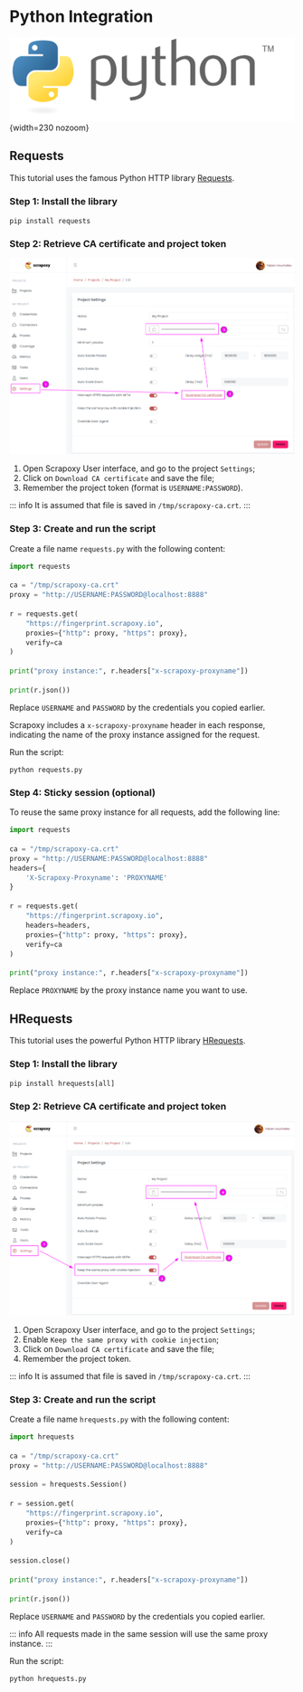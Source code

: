 # Python Integration 

![Python](python.svg){width=230 nozoom}

## Requests

This tutorial uses the famous Python HTTP library [Requests](http://docs.python-requests.org/en/master/).


### Step 1: Install the library

```shell
pip install requests
```


### Step 2: Retrieve CA certificate and project token

![Certificate](../certificate.png)

1. Open Scrapoxy User interface, and go to the project `Settings`;
2. Click on `Download CA certificate` and save the file;
3. Remember the project token (format is `USERNAME:PASSWORD`).

::: info
It is assumed that file is saved in `/tmp/scrapoxy-ca.crt`.
:::


### Step 3: Create and run the script

Create a file name `requests.py` with the following content:

```python
import requests

ca = "/tmp/scrapoxy-ca.crt"
proxy = "http://USERNAME:PASSWORD@localhost:8888"

r = requests.get(
    "https://fingerprint.scrapoxy.io",
    proxies={"http": proxy, "https": proxy},
    verify=ca
)

print("proxy instance:", r.headers["x-scrapoxy-proxyname"])

print(r.json())
```

Replace `USERNAME` and `PASSWORD` by the credentials you copied earlier.

Scrapoxy includes a `x-scrapoxy-proxyname` header in each response,
indicating the name of the proxy instance assigned for the request.

Run the script:

```shell
python requests.py
```


### Step 4: Sticky session (optional)

To reuse the same proxy instance for all requests, add the following line:

```python
import requests

ca = "/tmp/scrapoxy-ca.crt"
proxy = "http://USERNAME:PASSWORD@localhost:8888"
headers={
    'X-Scrapoxy-Proxyname': 'PROXYNAME'
}

r = requests.get(
    "https://fingerprint.scrapoxy.io",
    headers=headers,
    proxies={"http": proxy, "https": proxy},
    verify=ca
)

print("proxy instance:", r.headers["x-scrapoxy-proxyname"])
```

Replace `PROXYNAME` by the proxy instance name you want to use.


## HRequests

This tutorial uses the powerful Python HTTP library [HRequests](https://daijro.gitbook.io/hrequests).


### Step 1: Install the library

```shell
pip install hrequests[all]
```


### Step 2: Retrieve CA certificate and project token

![Certificate](../certificate_sticky.png)

1. Open Scrapoxy User interface, and go to the project `Settings`;
2. Enable `Keep the same proxy with cookie injection`;
3. Click on `Download CA certificate` and save the file;
4. Remember the project token.

::: info
It is assumed that file is saved in `/tmp/scrapoxy-ca.crt`.
:::


### Step 3: Create and run the script

Create a file name `hrequests.py` with the following content:

```python
import hrequests

ca = "/tmp/scrapoxy-ca.crt"
proxy = "http://USERNAME:PASSWORD@localhost:8888"

session = hrequests.Session()

r = session.get(
    "https://fingerprint.scrapoxy.io",
    proxies={"http": proxy, "https": proxy},
    verify=ca
)

session.close()

print("proxy instance:", r.headers["x-scrapoxy-proxyname"])

print(r.json())
```

Replace `USERNAME` and `PASSWORD` by the credentials you copied earlier.

::: info
All requests made in the same session will use the same proxy instance.
:::

Run the script:

```shell
python hrequests.py
```
